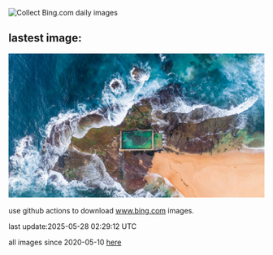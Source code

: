 ![Collect Bing.com daily images](https://github.com/counter2015/bing-daily-images/workflows/Collect%20Bing.com%20daily%20images/badge.svg)
## lastest image:
![](images/img.jpg)

use github actions to download www.bing.com images.

last update:2025-05-28 02:29:12 UTC

all images since 2020-05-10 [here](https://github.com/counter2015/bing-daily-images/tree/master/images) 
